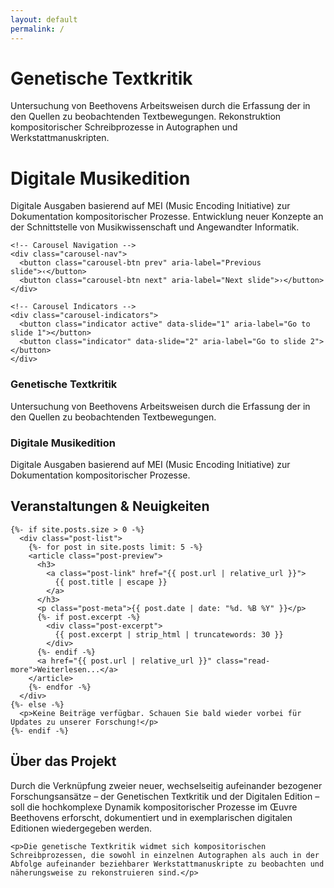 ```yaml
---
layout: default
permalink: /
---
```


<div class="hero-carousel">
  <div class="carousel-container">
    <div class="carousel-slides">
      <div class="carousel-slide active" data-slide="1">
        <div class="slide-content">
          <div class="wrapper">
            <h1>Genetische Textkritik</h1>
            <p>Untersuchung von Beethovens Arbeitsweisen durch die Erfassung der in den Quellen zu beobachtenden Textbewegungen. Rekonstruktion kompositorischer Schreibprozesse in Autographen und Werkstattmanuskripten.</p>
          </div>
        </div>
      </div>
      <div class="carousel-slide" data-slide="2">
        <div class="slide-content">
          <div class="wrapper">
            <h1>Digitale Musikedition</h1>
            <p>Digitale Ausgaben basierend auf MEI (Music Encoding Initiative) zur Dokumentation kompositorischer Prozesse. Entwicklung neuer Konzepte an der Schnittstelle von Musikwissenschaft und Angewandter Informatik.</p>
          </div>
        </div>
      </div>
    </div>
    
    <!-- Carousel Navigation -->
    <div class="carousel-nav">
      <button class="carousel-btn prev" aria-label="Previous slide">‹</button>
      <button class="carousel-btn next" aria-label="Next slide">›</button>
    </div>
    
    <!-- Carousel Indicators -->
    <div class="carousel-indicators">
      <button class="indicator active" data-slide="1" aria-label="Go to slide 1"></button>
      <button class="indicator" data-slide="2" aria-label="Go to slide 2"></button>
    </div>
  </div>
</div>

<div class="wrapper">
  <div class="research-areas">
    <div class="research-area">
      <h3>Genetische Textkritik</h3>
      <p>Untersuchung von Beethovens Arbeitsweisen durch die Erfassung der in den Quellen zu beobachtenden Textbewegungen.</p>
    </div>
    <div class="research-area">
      <h3>Digitale Musikedition</h3>
      <p>Digitale Ausgaben basierend auf MEI (Music Encoding Initiative) zur Dokumentation kompositorischer Prozesse.</p>
    </div>
  </div>

  <div class="news-section">
    <h2>Veranstaltungen & Neuigkeiten</h2>
    
    {%- if site.posts.size > 0 -%}
      <div class="post-list">
        {%- for post in site.posts limit: 5 -%}
        <article class="post-preview">
          <h3>
            <a class="post-link" href="{{ post.url | relative_url }}">
              {{ post.title | escape }}
            </a>
          </h3>
          <p class="post-meta">{{ post.date | date: "%d. %B %Y" }}</p>
          {%- if post.excerpt -%}
            <div class="post-excerpt">
              {{ post.excerpt | strip_html | truncatewords: 30 }}
            </div>
          {%- endif -%}
          <a href="{{ post.url | relative_url }}" class="read-more">Weiterlesen...</a>
        </article>
        {%- endfor -%}
      </div>
    {%- else -%}
      <p>Keine Beiträge verfügbar. Schauen Sie bald wieder vorbei für Updates zu unserer Forschung!</p>
    {%- endif -%}
  </div>

  <div class="content-wrapper">
    <h2>Über das Projekt</h2>
    <p>Durch die Verknüpfung zweier neuer, wechselseitig aufeinander bezogener Forschungsansätze – der Genetischen Textkritik und der Digitalen Edition – soll die hochkomplexe Dynamik kompositorischer Prozesse im Œuvre Beethovens erforscht, dokumentiert und in exemplarischen digitalen Editionen wiedergegeben werden.</p>
    
    <p>Die genetische Textkritik widmet sich kompositorischen Schreibprozessen, die sowohl in einzelnen Autographen als auch in der Abfolge aufeinander beziehbarer Werkstattmanuskripte zu beobachten und näherungsweise zu rekonstruieren sind.</p>
  </div>
</div>
